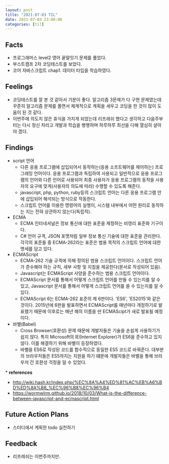 ```yaml
---
layout: post
title: "2021-07-03 TIL"
date: 2021-07-03 23:00:00
categories: [til]
---
```


## Facts

- 프로그래머스 level2 영어 끝말잇기 문제를 풀었다.
- 부스트캠프 2차 코딩테스트를 보았다.
- 코어 자바스크립트 chap1. 데이터 타입을 학습하였다.

## Feelings
- 코딩테스트를 잘 본 것 같아서 기분이 좋다. 알고리즘 3문제가 다 구현 문제였는데 꾸준히 알고리즘 문제를 풀면서 체계적으로 계획을 세우고 코딩을 한 것이 많이 도움이 된 것 같다.
- 이번주에 의도치 않은 휴식을 가지게 되었는데 리프레쉬 했다고 생각하고 다음주부터는 다시 정신 차리고 개발과 학습을 병행하며 하루하루 최선을 다해 열심히 살아야 겠다.


## Findings
- script 언어
    - 다른 응용 프로그램에 삽입되어서 동작하는(응용 소프트웨어를 제어하는) 프로그래밍 언어이다. 응용 프로그램과 독립하여 사용되고 일반적으로 응용 프로그램의 언어와 다른 언어로 사용되어 최종 사용자가 응용 프로그램의 동작을 사용자의 요구에 맞게(사용자의 의도에 따라) 수행할 수 있도록 해준다.
    - javascript, php, python, ruby등의 스크립트 언어는 다른 응용 프로그램 안에 삽입되어 해석되는 방식으로 작동한다. 
    - 스크립트 언어를 이용한 명령어의 실행이, 시스템 내부에서 어떤 원리로 동작하는 지는 전혀 상관하지 않는다(독립적).
- ECMA
    - ECMA 인터네셔널은 정보 통신에 대한 표준을 제정하는 비영리 표준화 기구이다.
    - C# 언어 규격, JSON 포맷처럼 일부 정보 통신 기술에 대한 표준을 관리한다. 각각의 표준들 중 ECMA-262라는 표준은 범용 목적의 스크립트 언어에 대한 명세를 담고 있다.
- ECMAScript
    - ECMA-262 기술 규격에 의해 정의된 범용 스크립트 언어이다. 스크립트 언어가 준수해야 하는 규칙, 세부 사항 및 지침을 제공한다(문서로 작성되어 있음).
    - Javascript는 ECMAScript 사양을 준수하는 범용 스크립트 언어이다.
    - ECMAScript 문서를 통해서 어떻게 스크립트 언어를 만들 수 있는지를 알 수 있고, Javascript 문서를 통해서 어떻게 스크립트 언어를 쓸 수 있는지를 알 수 있다.
    - ECMAScript 6는 ECMA-262 표준의 제 6판이다. 'ES6', 'ES2015'와 같은 것이다. 2015년에 6판을 발표하면서 ECMAScript를 매년마다 개정하기로 발표했기 때문에 이후로는 매년 해의 이름을 딴 ECMAScipt가 새로 발표될 예정이다.
- 바벨(Babel)
    - Cross Browser(호환성) 문제 때문에 개발자들은 기술을 손쉽게 사용하기가 쉽지 않다. 특히 Microsoft의 IE(Internet Explorer)가 ES6을 준수하고 있지 않다. 이를 해결하기 위해 바벨이 등장하였다.
    - 바벨을 ES6로 작성된 코드를 함수적으로 동일한 ES5 코드로 바꿔준다. 대부분의 브라우저들은 ES5까지는 지원을 하기 떄문에 개발자들은 바벨을 통해 브라우저 간 호환성 걱정을 덜 수 있었다.


\* **references**  
- http://wiki.hash.kr/index.php/%EC%8A%A4%ED%81%AC%EB%A6%BD%ED%8A%B8_%EC%96%B8%EC%96%B4
- https://wormwlrm.github.io/2018/10/03/What-is-the-difference-between-javascript-and-ecmascript.html
    


## Future Action Plans
- 스터디에서 계획한 todo 실천하기

## Feedback
- 리프레쉬는 이번주까지만.
